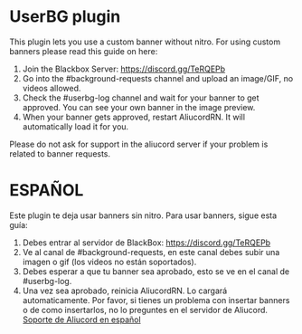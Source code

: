 # UserBG plugin
This plugin lets you use a custom banner without nitro. For using custom banners please read this guide on here: 
1. Join the Blackbox Server: https://discord.gg/TeRQEPb 
2. Go into the #background-requests channel and upload an image/GIF, no videos allowed. 
3. Check the #userbg-log channel and wait for your banner to get approved. You can see your own banner in the image preview. 
4. When your banner gets approved, restart AliucordRN. It will automatically load it for you.

Please do not ask for support in the aliucord server if your problem is related to banner requests.

# ESPAÑOL
Este plugin te deja usar banners sin nitro. Para usar banners, sigue esta guía: 
1. Debes entrar al servidor de BlackBox: https://discord.gg/TeRQEPb 
2. Ve al canal de #background-requests, en este canal debes subir una imagen o gif (los videos no están soportados). 
3. Debes esperar a que tu banner sea aprobado, esto se ve en el canal de #userbg-log.
4. Una vez sea aprobado, reinicia AliucordRN. Lo cargará automaticamente.
Por favor, si tienes un problema con insertar banners o de como insertarlos, no lo preguntes en el servidor de Aliucord. 
[Soporte de Aliucord en español](https://discord.gg/NfkPvxvmuz)
